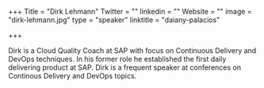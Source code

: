+++
Title = "Dirk Lehmann"
Twitter = ""
linkedin = ""
Website = ""
image = "dirk-lehmann.jpg"
type = "speaker"
linktitle = "daiany-palacios"

+++

Dirk is a Cloud Quality Coach at SAP with focus on Continuous Delivery and DevOps techniques. In his former role he established the first daily delivering product at SAP. Dirk is a frequent speaker at conferences on Continous Delivery and DevOps topics.
